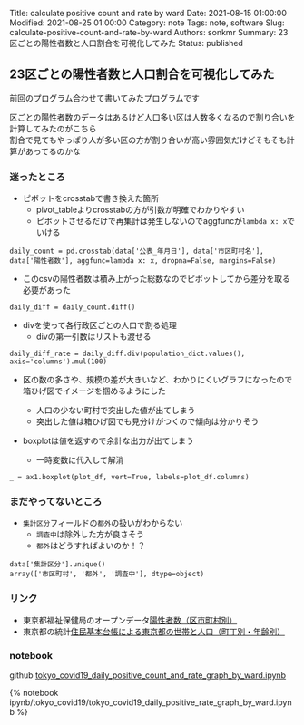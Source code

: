 Title: calculate positive count and rate by ward
Date: 2021-08-15 01:00:00
Modified: 2021-08-25 01:00:00
Category: note
Tags: note, software
Slug: calculate-positive-count-and-rate-by-ward
Authors: sonkmr
Summary: 23区ごとの陽性者数と人口割合を可視化してみた
Status: published

## 23区ごとの陽性者数と人口割合を可視化してみた
前回のプログラム合わせて書いてみたプログラムです  

区ごとの陽性者数のデータはあるけど人口多い区は人数多くなるので割り合いを計算してみたのがこちら  
割合で見てもやっぱり人が多い区の方が割り合いが高い雰囲気だけどそもそも計算があってるのかな  

### 迷ったところ

- ピボットをcrosstabで書き換えた箇所
    - pivot_tableよりcrosstabの方が引数が明確でわかりやすい
    - ピボットさせるだけで再集計は発生しないのでaggfuncが`lambda x: x`でいける
```
daily_count = pd.crosstab(data['公表_年月日'], data['市区町村名'], data['陽性者数'], aggfunc=lambda x: x, dropna=False, margins=False)
```

- このcsvの陽性者数は積み上がった総数なのでピボットしてから差分を取る必要があった
```
daily_diff = daily_count.diff()
```

- divを使って各行政区ごとの人口で割る処理
    - divの第一引数はリストも渡せる
```
daily_diff_rate = daily_diff.div(population_dict.values(), axis='columns').mul(100)
```

- 区の数の多さや、規模の差が大きいなど、わかりにくいグラフになったので箱ひげ図でイメージを掴めるようにした
    - 人口の少ない町村で突出した値が出てしまう
    - 突出した値は箱ひげ図でも見分けがつくので傾向は分かりそう

- boxplotは値を返すので余計な出力が出てしまう
    - 一時変数に代入して解消
```
_ = ax1.boxplot(plot_df, vert=True, labels=plot_df.columns)
```

### まだやってないところ
- `集計区分`フィールドの`都外`の扱いがわからない
    - `調査中`は除外した方が良さそう
    - `都外`はどうすればよいのか！？
```
data['集計区分'].unique()
array(['市区町村', '都外', '調査中'], dtype=object)
```

### リンク
- 東京都福祉保健局のオープンデータ[陽性者数（区市町村別）](https://catalog.data.metro.tokyo.lg.jp/dataset/t000010d0cro000000085)
- 東京都の統計[住民基本台帳による東京都の世帯と人口（町丁別・年齢別）](https://www.toukei.metro.tokyo.lg.jp/juukiy/2021/jy21000001.htm)

### notebook
github [tokyo_covid19_daily_positive_count_and_rate_graph_by_ward.ipynb](https://github.com/sonkm3/sonkm3.github.io/blob/main/content/ipynb/tokyo_covid19/tokyo_covid19_daily_positive_rate_graph_by_ward.ipynb)

{% notebook ipynb/tokyo_covid19/tokyo_covid19_daily_positive_rate_graph_by_ward.ipynb %}
